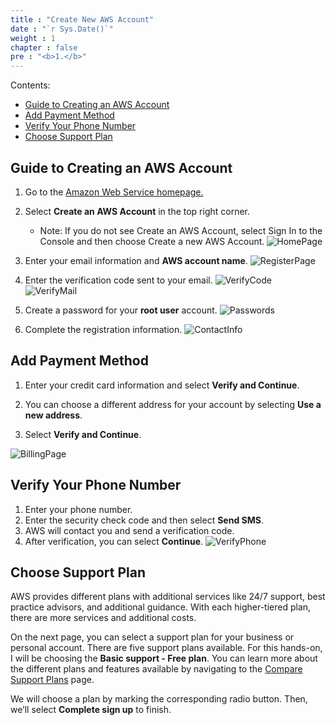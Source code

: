 ```yaml
---
title : "Create New AWS Account"
date : "`r Sys.Date()`"
weight : 1
chapter : false
pre : "<b>1.</b>"
---
```


Contents:
- [Guide to Creating an AWS Account](#guide-to-creating-an-aws-account)
- [Add Payment Method](#add-payment-method)
- [Verify Your Phone Number](#verify-your-phone-number)
- [Choose Support Plan](#choose-support-plan)


## Guide to Creating an AWS Account
1. Go to the [Amazon Web Service homepage.](https://aws.amazon.com/)

2. Select **Create an AWS Account** in the top right corner.
   - Note: If you do not see Create an AWS Account, select Sign In to the Console and then choose Create a new AWS Account.
![HomePage](/images/1.ExploreAWSService/1.CreateNewAWSAccount/create-account.png)

3. Enter your email information and **AWS account name**.
![RegisterPage](/images/1.ExploreAWSService/1.CreateNewAWSAccount/register-screeen.png)

4. Enter the verification code sent to your email.
![VerifyCode](/images/1.ExploreAWSService/1.CreateNewAWSAccount/verify-code.png)
![VerifyMail](/images/1.ExploreAWSService/1.CreateNewAWSAccount/verify-mail.png)

5. Create a password for your **root user** account.
![Passwords](/images/1.ExploreAWSService/1.CreateNewAWSAccount/password.png)

6. Complete the registration information.
![ContactInfo](/images/1.ExploreAWSService/1.CreateNewAWSAccount/contact-info.png)

## Add Payment Method
1. Enter your credit card information and select **Verify and Continue**.

2. You can choose a different address for your account by selecting **Use a new address**.
3. Select **Verify and Continue**.

![BillingPage](/images/1.ExploreAWSService/1.CreateNewAWSAccount/billing-page.png)

## Verify Your Phone Number
1. Enter your phone number.
2. Enter the security check code and then select **Send SMS**.
3. AWS will contact you and send a verification code.
4. After verification, you can select **Continue**.
![VerifyPhone](/images/1.ExploreAWSService/1.CreateNewAWSAccount/verify-phone.png)

## Choose Support Plan
AWS provides different plans with additional services like 24/7 support, best practice advisors, and additional guidance. With each higher-tiered plan, there are more services and additional costs.

On the next page, you can select a support plan for your business or personal account. There are five support plans available. For this hands-on, I will be choosing the **Basic support - Free plan**. You can learn more about the different plans and features available by navigating to the [Compare Support Plans](https://aws.amazon.com/premiumsupport/plans/) page.

We will choose a plan by marking the corresponding radio button.
Then, we’ll select **Complete sign up** to finish.
